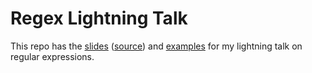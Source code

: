 # Regex Lightning Talk

This repo has the [slides](https://gitpitch.com/fileformat/regex-talk/master) ([source](PITCHME.md)) and [examples](examples/README.md) for my lightning talk on regular expressions.
